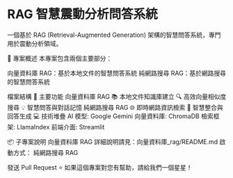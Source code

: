 # RAG 智慧震動分析問答系統
一個基於 RAG (Retrieval-Augmented Generation) 架構的智慧問答系統，專門用於震動分析領域。

📖 專案概述
本專案包含兩個主要部分：

向量資料庫 RAG：基於本地文件的智慧問答系統
純網路搜尋 RAG：基於網路搜尋的智慧問答系統

檔案結構
🚀 主要功能
向量資料庫 RAG
📚 本地文件知識庫建立
🔍 高效向量相似度搜尋
💡 智慧問答與對話記憶
純網路搜尋 RAG
🌐 即時網路資訊檢索
🤖 智慧整合與回答生成
💻 技術堆疊
AI 模型: Google Gemini
向量資料庫: ChromaDB
檢索框架: LlamaIndex
前端介面: Streamlit


📦 子專案說明
向量資料庫 RAG
詳細說明請見：向量資料庫_rag/README.md
啟動方式：
純網路搜尋 RAG

發送 Pull Request
⭐ 如果這個專案對您有幫助，請給我們一個星星！
